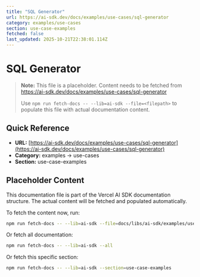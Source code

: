```yaml
---
title: "SQL Generator"
url: https://ai-sdk.dev/docs/examples/use-cases/sql-generator
category: examples/use-cases
section: use-case-examples
fetched: false
last_updated: 2025-10-21T22:38:01.114Z
---
```


# SQL Generator

> **Note:** This file is a placeholder. Content needs to be fetched from https://ai-sdk.dev/docs/examples/use-cases/sql-generator
>
> Use `npm run fetch-docs -- --lib=ai-sdk --file=<filepath>` to populate this file with actual documentation content.

## Quick Reference

- **URL:** [https://ai-sdk.dev/docs/examples/use-cases/sql-generator](https://ai-sdk.dev/docs/examples/use-cases/sql-generator)
- **Category:** examples → use-cases
- **Section:** use-case-examples

## Placeholder Content

This documentation file is part of the Vercel AI SDK documentation structure.
The actual content will be fetched and populated automatically.

To fetch the content now, run:

```bash
npm run fetch-docs -- --lib=ai-sdk --file=docs/libs/ai-sdk/examples/use-cases/sql-generator.md
```

Or fetch all documentation:

```bash
npm run fetch-docs -- --lib=ai-sdk --all
```

Or fetch this specific section:

```bash
npm run fetch-docs -- --lib=ai-sdk --section=use-case-examples
```
